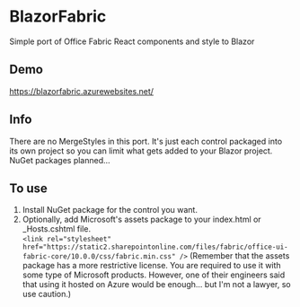 # BlazorFabric
Simple port of Office Fabric React components and style to Blazor

## Demo
https://blazorfabric.azurewebsites.net/

## Info
There are no MergeStyles in this port.  It's just each control packaged into its own project so you can limit what gets added to your Blazor project.  NuGet packages planned...

## To use
1. Install NuGet package for the control you want.  
2. Optionally, add Microsoft's assets package to your index.html or \_Hosts.cshtml file.  
`<link rel="stylesheet" href="https://static2.sharepointonline.com/files/fabric/office-ui-fabric-core/10.0.0/css/fabric.min.css" />`
(Remember that the assets package has a more restrictive license.  You are required to use it with some type of Microsoft products.  However, one of their engineers said that using it hosted on Azure would be enough... but I'm not a lawyer, so use caution.)
